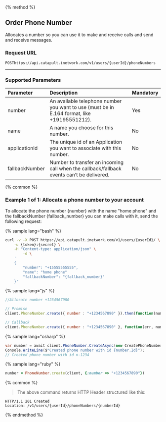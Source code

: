 {% method %}

## Order Phone Number
Allocates a number so you can use it to make and receive calls and send and receive messages.

### Request URL

<code class="post">POST</code>`https://api.catapult.inetwork.com/v1/users/{userId}/phoneNumbers`

---

### Supported Parameters
| Parameter      | Description                                                                                 | Mandatory |
|:---------------|:--------------------------------------------------------------------------------------------|:----------|
| number         | An available telephone number you want to use (must be in E.164 format, like +19195551212). | Yes       |
| name           | A name you choose for this number.                                                          | No        |
| applicationId  | The unique id of an Application you want to associate with this number.                     | No        |
| fallbackNumber | Number to transfer an incoming call when the callback/fallback events can’t be delivered.   | No        |

{% common %}

### Example 1 of 1: Allocate a phone number to your account
To allocate the phone number {number} with the name "home phone" and the fallbackNumber {fallback_number} you can make calls with it, send the following request:

{% sample lang="bash" %}

```bash
curl -v -X POST https://api.catapult.inetwork.com/v1/users/{userId}/ \
	-u {token}:{secret} \
	-H "Content-type: application/json" \
		-d \
	'
	{
		"number": "+15555555555",
		"name": "home phone"
		"fallbackNumber": "{fallback_number}"
	}'
```

{% sample lang="js" %}


```js
//Allocate number +1234567980

// Promise
client.PhoneNumber.create({ number : "+1234567890" }).then(function(number){});

// Callback
client.PhoneNumber.create({ number : "+1234567890" }, function(err, number){});
```

{% sample lang="csharp" %}

```csharp
var number = await client.PhoneNumber.CreateAsync(new CreatePhoneNumberData {Number = "+1234567890"});
Console.WriteLine($"Created phone number with id {number.Id}");
// Created phone number with id n-1234
```

{% sample lang="ruby" %}

```ruby
number = PhoneNumber.create(client, {:number => "+1234567890"})
```
{% common %}


> The above command returns HTTP Header structured like this:

```
HTTP/1.1 201 Created
Location: /v1/users/{userId}/phoneNumbers/{numberId}
```
{% endmethod %}
